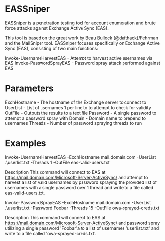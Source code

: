 # EASSniper
EASSniper is a penetration testing tool for account enumeration and brute force attacks against Exchange Active Sync (EAS). 

This tool is based on the great work by Beau Bullock (@dafthack)/Fehrman and the MailSniper tool. EASSniper focuses specifically on Exchange Active Sync (EAS), consisting of two main functions:

Invoke-UsernameHarvestEAS - Attempt to harvest active usernames via EAS
Invoke-PasswordSprayEAS - Password spray attack performed against EAS 

# Parameters
ExchHostname - The hostname of the Exchange server to connect to
UserList -  List of usernames 1 per line to to attempt to check for validity 
OutFile - Outputs the results to a text file
Password - A single password to attempt a password spray with
Domain - Domain name to prepend to usernames
Threads - Number of password spraying threads to run

# Examples
Invoke-UsernameHarvestEAS -ExchHostname mail.domain.com -UserList .\userlist.txt -Threads 1 -OutFile eas-valid-users.txt

Description
This command will connect to EAS at https://mail.domain.com/Microsoft-Server-ActiveSync/ and attempt to harvest a list of valid usernames by password spraying the provided list of usernames with a single password over 1 thread and write to a file called eas-valid-users.txt.


Invoke-PasswordSprayEAS -ExchHostname mail.domain.com -UserList .\userlist.txt -Password Foobar -Threads 15 -OutFile owa-sprayed-creds.txt

Description
This command will connect to EAS at https://mail.domain.com/Microsoft-Server-ActiveSync/ and password spray utilizing a single password 'Foobar'a to a list of usernames 'userlist.txt' and write to a file called 'owa-sprayed-creds.txt'.


